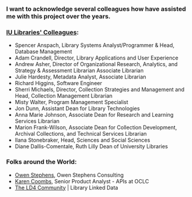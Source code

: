 ### I want to acknowledge several colleagues how have assisted me with this project over the years.  

### [IU Libraries' Colleagues](https://libraries.indiana.edu/team):  
- Spencer Anspach, Library Systems Analyst/Programmer & Head, Database Management  
- Adam Crandell, Director, Library Applications and User Experience
- Andrew Asher, Director of Organizational Research, Analytics, and Strategy & Assessment Librarian
Associate Librarian
- Julie Hardesty, Metadata Analyst, Associate Librarian
- Richard Higgins, Software Engineer
- Sherri Michaels, Director, Collection Strategies and Management and Head, Collection Management
Librarian  
- Misty Walter, Program Management Specialist  
- Jon Dunn, Assistant Dean for Library Technologies  
- Anna Marie Johnson, Associate Dean for Research and Learning Services
Librarian  
- Marion Frank-Wilson, Associate Dean for Collection Development, Archival Collections, and Technical Services
Librarian  
- Ilana Stonebraker, Head, Sciences and Social Sciences
- Diane Dallis-Comentale, Ruth Lilly Dean of University Libraries 

### Folks around the World:  
- [Owen Stephens](https://github.com/ostephens), Owen Stephens Consulting
- [Karen Coombs](https://blog.oclc.org/next/author/karen-coombs/), Senior Product Analyst - APIs at OCLC
- [The LD4 Community](https://sites.google.com/stanford.edu/ld4-community-site/home) | Library Linked Data
